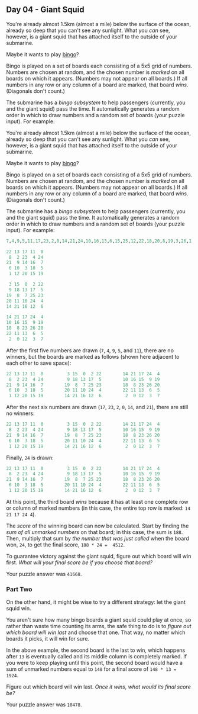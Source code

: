 ## Day 04 - Giant Squid

You're already almost 1.5km (almost a mile) below the surface of the ocean, already so deep that you can't see any sunlight. What you  _can_  see, however, is a giant squid that has attached itself to the outside of your submarine.

Maybe it wants to play  [bingo](https://en.wikipedia.org/wiki/Bingo_(American_version))?

Bingo is played on a set of boards each consisting of a 5x5 grid of numbers. Numbers are chosen at random, and the chosen number is  _marked_  on all boards on which it appears. (Numbers may not appear on all boards.) If all numbers in any row or any column of a board are marked, that board  _wins_. (Diagonals don't count.)

The submarine has a  _bingo subsystem_  to help passengers (currently, you and the giant squid) pass the time. It automatically generates a random order in which to draw numbers and a random set of boards (your puzzle input). For example:

You're already almost 1.5km (almost a mile) below the surface of the ocean, already so deep that you can't see any sunlight. What you  _can_  see, however, is a giant squid that has attached itself to the outside of your submarine.

Maybe it wants to play  [bingo](https://en.wikipedia.org/wiki/Bingo_(American_version))?

Bingo is played on a set of boards each consisting of a 5x5 grid of numbers. Numbers are chosen at random, and the chosen number is  _marked_  on all boards on which it appears. (Numbers may not appear on all boards.) If all numbers in any row or any column of a board are marked, that board  _wins_. (Diagonals don't count.)

The submarine has a  _bingo subsystem_  to help passengers (currently, you and the giant squid) pass the time. It automatically generates a random order in which to draw numbers and a random set of boards (your puzzle input). For example:
``` ruby
7,4,9,5,11,17,23,2,0,14,21,24,10,16,13,6,15,25,12,22,18,20,8,19,3,26,1

22 13 17 11  0
 8  2 23  4 24
21  9 14 16  7
 6 10  3 18  5
 1 12 20 15 19

 3 15  0  2 22
 9 18 13 17  5
19  8  7 25 23
20 11 10 24  4
14 21 16 12  6

14 21 17 24  4
10 16 15  9 19
18  8 23 26 20
22 11 13  6  5
 2  0 12  3  7
```

After the first five numbers are drawn (`7`,  `4`,  `9`,  `5`, and  `11`), there are no winners, but the boards are marked as follows (shown here adjacent to each other to save space):
``` ruby
22 13 17 11  0         3 15  0  2 22        14 21 17 24  4
 8  2 23  4 24         9 18 13 17  5        10 16 15  9 19
21  9 14 16  7        19  8  7 25 23        18  8 23 26 20
 6 10  3 18  5        20 11 10 24  4        22 11 13  6  5
 1 12 20 15 19        14 21 16 12  6         2  0 12  3  7
```
After the next six numbers are drawn (`17`,  `23`,  `2`,  `0`,  `14`, and  `21`), there are still no winners:
``` ruby
22 13 17 11  0         3 15  0  2 22        14 21 17 24  4
 8  2 23  4 24         9 18 13 17  5        10 16 15  9 19
21  9 14 16  7        19  8  7 25 23        18  8 23 26 20
 6 10  3 18  5        20 11 10 24  4        22 11 13  6  5
 1 12 20 15 19        14 21 16 12  6         2  0 12  3  7
```
Finally,  `24`  is drawn:
``` ruby
22 13 17 11  0         3 15  0  2 22        14 21 17 24  4
 8  2 23  4 24         9 18 13 17  5        10 16 15  9 19
21  9 14 16  7        19  8  7 25 23        18  8 23 26 20
 6 10  3 18  5        20 11 10 24  4        22 11 13  6  5
 1 12 20 15 19        14 21 16 12  6         2  0 12  3  7
```
At this point, the third board  _wins_  because it has at least one complete row or column of marked numbers (in this case, the entire top row is marked:  `14 21 17 24 4`).

The  _score_  of the winning board can now be calculated. Start by finding the  _sum of all unmarked numbers_  on that board; in this case, the sum is  `188`. Then, multiply that sum by  _the number that was just called_  when the board won,  `24`, to get the final score,  `188 * 24 =  4512`.

To guarantee victory against the giant squid, figure out which board will win first.  _What will your final score be if you choose that board?_

Your puzzle answer was  `41668`.

### Part Two

On the other hand, it might be wise to try a different strategy:  let the giant squid win.

You aren't sure how many bingo boards a giant squid could play at once, so rather than waste time counting its arms, the safe thing to do is to  _figure out which board will win last_  and choose that one. That way, no matter which boards it picks, it will win for sure.

In the above example, the second board is the last to win, which happens after  `13`  is eventually called and its middle column is completely marked. If you were to keep playing until this point, the second board would have a sum of unmarked numbers equal to  `148`  for a final score of  `148 * 13 =  1924`.

Figure out which board will win last.  _Once it wins, what would its final score be?_

Your puzzle answer was  `10478`.